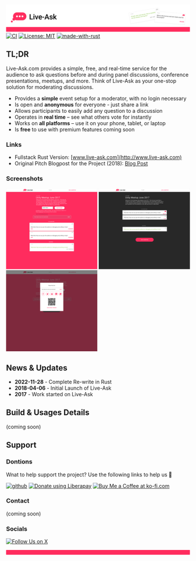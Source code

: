 ![liveask readme header](/assets/readme_header.png)
[![CI](https://github.com/liveask/liveask/actions/workflows/ci.yml/badge.svg)](https://github.com/liveask/liveask/actions/workflows/ci.yml)  [![License: MIT](https://img.shields.io/badge/License-MIT-yellow.svg)](https://opensource.org/licenses/MIT)  [![made-with-rust](https://img.shields.io/badge/Made%20with-Rust-1f425f.svg)](https://www.rust-lang.org/)  


## TL;DR
Live-Ask.com provides a simple, free, and real-time service for the audience to ask questions before and during panel discussions, conference presentations, meetups, and more. Think of Live-Ask as your one-stop solution for moderating discussions.

* Provides a **simple** event setup for a moderator, with no login necessary
* Is open and **anonymous** for everyone - just share a link
* Allows participants to easily add any question to a discussion
* Operates in **real time** – see what others vote for instantly
* Works on **all platforms** – use it on your phone, tablet, or laptop
* Is **free** to use with premium features coming soon

### Links 
* Fullstack Rust Version: [www.live-ask.com](http://www.live-ask.com) 
* Original Pitch Blogpost for the Project (2018): [Blog Post](https://blog.extrawurst.org/general/webdev/2018/04/02/liveask.html)

### Screenshots 
<img src="/assets/desktop_modview.png" height="222" width="250" > <img src="/assets/desktop_partview.png" height="222" width="250" > <img src="/assets/desktop_share.png" height="222" width="250" >

## News & Updates 
* **2022-11-28** - Complete Re-write in Rust 
* **2018-04-06** - Initial Launch of Live-Ask
* **2017** - Work started on Live-Ask

## Build & Usages Details 
(coming soon) 

## Support 

### Dontions 
Wnat to help support the project? Use the following links to help us 💪

[![github](https://img.shields.io/badge/-GitHub%20Sponsors-fafbfc?logo=GitHub%20Sponsors)](https://github.com/sponsors/extrawurst) 
<a href="https://liberapay.com/extrawurst/donate"><img alt="Donate using Liberapay" src="https://liberapay.com/assets/widgets/donate.svg"></a> 
<a href='https://ko-fi.com/B0B6GMW1T' target='_blank'><img height='36' style='border:0px;height:36px;' src='https://storage.ko-fi.com/cdn/kofi4.png?v=3' border='0' alt='Buy Me a Coffee at ko-fi.com' /></a>

### Contact
(coming soon)

### Socials
<a href="https://x.com/liveask_dev?s=20"><img alt="Follow Us on X" src="[https://img.shields.io/badge/X-000000?style=for-the-badge&logo=x&logoColor=white"></a> 


![liveask readme footer](/assets/readme_footer.png)
